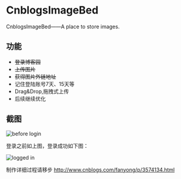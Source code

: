 CnblogsImageBed
===============

CnblogsImageBed——A place to store images.

## 功能
* <del>登录博客园</del>
* <del>上传图片</del>
* <del>获得图片外链地址</del>
* 记住登陆账号7天、15天等
* Drag&Drop,拖拽式上传
* 后续继续优化

## 截图

![before login][2]

登录之前如上图，登录成功如下图：

![logged in][3]

制作详细过程请移步 http://www.cnblogs.com/fanyong/p/3574134.html

  [2]: http://images.cnitblog.com/other/282019/201403/151442576052938
  [3]: http://images.cnitblog.com/other/282019/201403/151444083246499
